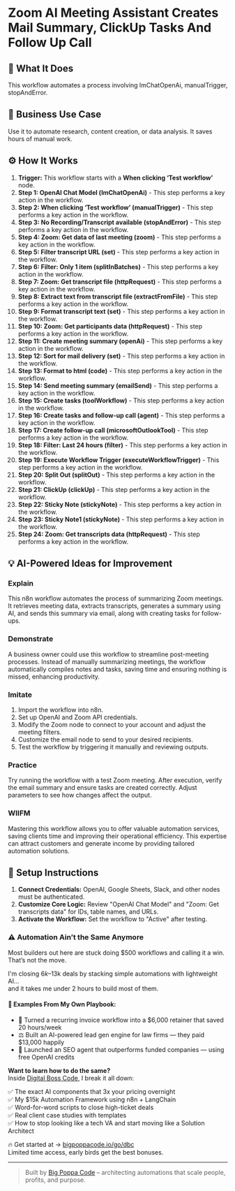 # Zoom AI Meeting Assistant Creates Mail Summary, ClickUp Tasks And Follow Up Call

## 🚀 What It Does
This workflow automates a process involving lmChatOpenAi, manualTrigger, stopAndError.

## 💼 Business Use Case
Use it to automate research, content creation, or data analysis. It saves hours of manual work.

## ⚙️ How It Works
1.  **Trigger:** This workflow starts with a **When clicking ‘Test workflow’** node.
2. **Step 1: OpenAI Chat Model (lmChatOpenAi)** - This step performs a key action in the workflow.
3. **Step 2: When clicking ‘Test workflow’ (manualTrigger)** - This step performs a key action in the workflow.
4. **Step 3: No Recording/Transcript available (stopAndError)** - This step performs a key action in the workflow.
5. **Step 4: Zoom: Get data of last meeting (zoom)** - This step performs a key action in the workflow.
6. **Step 5: Filter transcript URL (set)** - This step performs a key action in the workflow.
7. **Step 6: Filter: Only 1 item (splitInBatches)** - This step performs a key action in the workflow.
8. **Step 7: Zoom: Get transcript file (httpRequest)** - This step performs a key action in the workflow.
9. **Step 8: Extract text from transcript file (extractFromFile)** - This step performs a key action in the workflow.
10. **Step 9: Format transcript text (set)** - This step performs a key action in the workflow.
11. **Step 10: Zoom: Get participants data (httpRequest)** - This step performs a key action in the workflow.
12. **Step 11: Create meeting summary (openAi)** - This step performs a key action in the workflow.
13. **Step 12: Sort for mail delivery (set)** - This step performs a key action in the workflow.
14. **Step 13: Format to html (code)** - This step performs a key action in the workflow.
15. **Step 14: Send meeting summary (emailSend)** - This step performs a key action in the workflow.
16. **Step 15: Create tasks (toolWorkflow)** - This step performs a key action in the workflow.
17. **Step 16: Create tasks and follow-up call (agent)** - This step performs a key action in the workflow.
18. **Step 17: Create follow-up call (microsoftOutlookTool)** - This step performs a key action in the workflow.
19. **Step 18: Filter: Last 24 hours (filter)** - This step performs a key action in the workflow.
20. **Step 19: Execute Workflow Trigger (executeWorkflowTrigger)** - This step performs a key action in the workflow.
21. **Step 20: Split Out (splitOut)** - This step performs a key action in the workflow.
22. **Step 21: ClickUp (clickUp)** - This step performs a key action in the workflow.
23. **Step 22: Sticky Note (stickyNote)** - This step performs a key action in the workflow.
24. **Step 23: Sticky Note1 (stickyNote)** - This step performs a key action in the workflow.
25. **Step 24: Zoom: Get transcripts data (httpRequest)** - This step performs a key action in the workflow.

## 💡 AI-Powered Ideas for Improvement
### Explain
This n8n workflow automates the process of summarizing Zoom meetings. It retrieves meeting data, extracts transcripts, generates a summary using AI, and sends this summary via email, along with creating tasks for follow-ups.

### Demonstrate
A business owner could use this workflow to streamline post-meeting processes. Instead of manually summarizing meetings, the workflow automatically compiles notes and tasks, saving time and ensuring nothing is missed, enhancing productivity.

### Imitate
1. Import the workflow into n8n.
2. Set up OpenAI and Zoom API credentials.
3. Modify the Zoom node to connect to your account and adjust the meeting filters.
4. Customize the email node to send to your desired recipients.
5. Test the workflow by triggering it manually and reviewing outputs.

### Practice
Try running the workflow with a test Zoom meeting. After execution, verify the email summary and ensure tasks are created correctly. Adjust parameters to see how changes affect the output.

### WIIFM
Mastering this workflow allows you to offer valuable automation services, saving clients time and improving their operational efficiency. This expertise can attract customers and generate income by providing tailored automation solutions.

## 🔧 Setup Instructions
1. **Connect Credentials:** OpenAI, Google Sheets, Slack, and other nodes must be authenticated.
2. **Customize Core Logic:** Review "OpenAI Chat Model" and "Zoom: Get transcripts data" for IDs, table names, and URLs.
3. **Activate the Workflow:** Set the workflow to "Active" after testing.

### ⚠️ Automation Ain’t the Same Anymore

Most builders out here are stuck doing $500 workflows and calling it a win.  
That’s not the move.  

I'm closing $6k–$13k deals by stacking simple automations with lightweight AI...  
and it takes me under 2 hours to build most of them.

#### 🧠 Examples From My Own Playbook:
- 🔁 Turned a recurring invoice workflow into a $6,000 retainer that saved 20 hours/week  
- ⚖️ Built an AI-powered lead gen engine for law firms — they paid $13,000 happily  
- 🚀 Launched an SEO agent that outperforms funded companies — using free OpenAI credits  

**Want to learn how to do the same?**  
Inside [Digital Boss Code](https://bigpoppacode.io/go/dbc), I break it all down:

✅ The exact AI components that 3x your pricing overnight  
✅ My $15k Automation Framework using n8n + LangChain  
✅ Word-for-word scripts to close high-ticket deals  
✅ Real client case studies with templates  
✅ How to stop looking like a tech VA and start moving like a Solution Architect  

🔥 Get started at → [bigpoppacode.io/go/dbc](https://bigpoppacode.io/go/dbc)  
Limited time access, early birds get the best bonuses.

---
> Built by [Big Poppa Code](https://bigpoppacode.io) – architecting automations that scale people, profits, and purpose.
